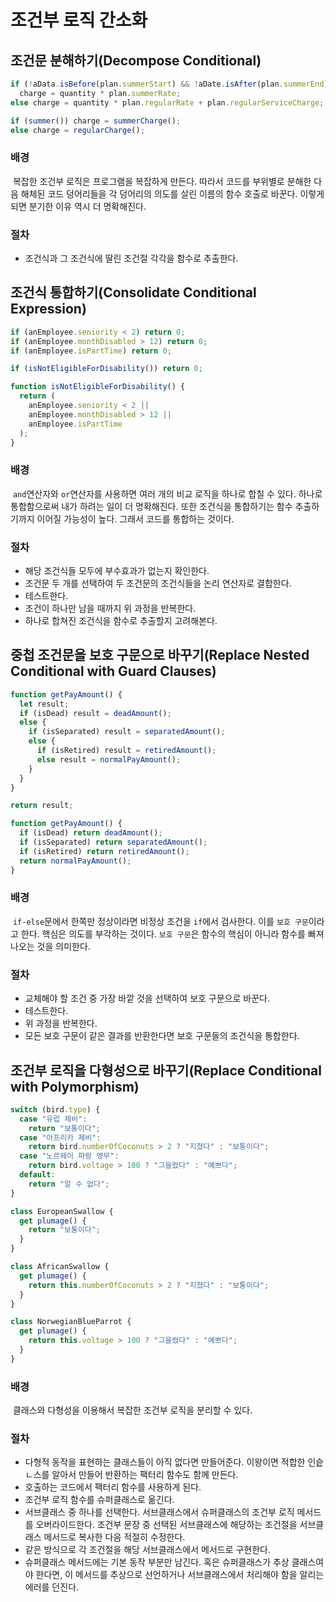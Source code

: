 # 조건부 로직 간소화

## 조건문 분해하기(Decompose Conditional)

```javascript
if (!aData.isBefore(plan.summerStart) && !aDate.isAfter(plan.summerEnd))
  charge = quantity * plan.summerRate;
else charge = quantity * plan.regularRate + plan.regularServiceCharge;
```

```javascript
if (summer()) charge = summerCharge();
else charge = regularCharge();
```

### 배경

&nbsp;복잡한 조건부 로직은 프로그램을 복잡하게 만든다. 따라서 코드를 부위별로 분해한 다음 해체된 코드 덩어리들을 각 덩어리의 의도를 살린 이름의 함수 호출로 바꾼다. 이렇게 되면 분기한 이유 역시 더 명확해진다.

### 절차

- 조건식과 그 조건식에 딸린 조건절 각각을 함수로 추출한다.

## 조건식 통합하기(Consolidate Conditional Expression)

```javascript
if (anEmployee.seniority < 2) return 0;
if (anEmployee.monthDisabled > 12) return 0;
if (anEmployee.isPartTime) return 0;
```

```javascript
if (isNotEligibleForDisability()) return 0;

function isNotEligibleForDisability() {
  return (
    anEmployee.seniority < 2 ||
    anEmployee.monthDisabled > 12 ||
    anEmployee.isPartTime
  );
}
```

### 배경

&nbsp;`and`연산자와 `or`연산자를 사용하면 여러 개의 비교 로직을 하나로 합칠 수 있다. 하나로 통합함으로써 내가 하려는 일이 더 명확해진다. 또한 조건식을 통합하기는 함수 추출하기까지 이어질 가능성이 높다. 그래서 코드를 통합하는 것이다.

### 절차

- 해당 조건식들 모두에 부수효과가 없는지 확인한다.
- 조건문 두 개를 선택하여 두 조건문의 조건식들을 논리 연산자로 결합한다.
- 테스트한다.
- 조건이 하나만 남을 때까지 위 과정을 반복한다.
- 하나로 합쳐진 조건식을 함수로 추출할지 고려해본다.

## 중첩 조건문을 보호 구문으로 바꾸기(Replace Nested Conditional with Guard Clauses)

```javascript
function getPayAmount() {
  let result;
  if (isDead) result = deadAmount();
  else {
    if (isSeparated) result = separatedAmount();
    else {
      if (isRetired) result = retiredAmount();
      else result = normalPayAmount();
    }
  }
}

return result;
```

```javascript
function getPayAmount() {
  if (isDead) return deadAmount();
  if (isSeparated) return separatedAmount();
  if (isRetired) return retiredAmount();
  return normalPayAmount();
}
```

### 배경

&nbsp;`if-else`문에서 한쪽만 정상이라면 비정상 조건을 `if`에서 검사한다. 이를 `보호 구문`이라고 한다. 핵심은 의도를 부각하는 것이다. `보호 구문`은 함수의 핵심이 아니라 함수를 빠져나오는 것을 의미한다.

### 절차

- 교체해야 할 조건 중 가장 바깥 것을 선택하여 보호 구문으로 바꾼다.
- 테스트한다.
- 위 과정을 반복한다.
- 모든 보호 구문이 같은 결과를 반환한다면 보호 구문들의 조건식을 통합한다.

## 조건부 로직을 다형성으로 바꾸기(Replace Conditional with Polymorphism)

```javascript
switch (bird.type) {
  case "유럽 제비":
    return "보통이다";
  case "아프리카 제비":
    return bird.numberOfCoconuts > 2 ? "지쳤다" : "보통이다";
  case "노르웨이 파랑 앵무":
    return bird.voltage > 100 ? "그을렸다" : "예쁘다";
  default:
    return "알 수 없다";
}
```

```javascript
class EuropeanSwallow {
  get plumage() {
    return "보통이다";
  }
}

class AfricanSwallow {
  get plumage() {
    return this.numberOfCoconuts > 2 ? "지쳤다" : "보통이다";
  }
}

class NorwegianBlueParrot {
  get plumage() {
    return this.voltage > 100 ? "그을렸다" : "예쁘다";
  }
}
```

### 배경

&nbsp;클래스와 다형성을 이용해서 복잡한 조건부 로직을 분리할 수 있다.

### 절차

- 다형적 동작을 표현하는 클래스들이 아직 없다면 만들어준다. 이왕이면 적합한 인슽ㄴ스를 알아서 만들어 반환하는 팩터리 함수도 함께 만든다.
- 호출하는 코드에서 팩터리 함수를 사용하게 된다.
- 조건부 로직 함수를 슈퍼클래스로 옮긴다.
- 서브클래스 중 하나를 선택한다. 서브클래스에서 슈퍼클래스의 조건부 로직 메서드를 오버라이드한다. 조건부 문장 중 선택된 서브클래스에 해당하는 조건절을 서브클래스 메서드로 복사한 다음 적절히 수정한다.
- 같은 방식으로 각 조건절을 해당 서브클래스에서 메서드로 구현한다.
- 슈퍼클래스 메서드에는 기본 동작 부분만 남긴다. 혹은 슈퍼클래스가 추상 클래스여야 한다면, 이 메서드를 추상으로 선언하거나 서브클래스에서 처리해야 함을 알리는 에러를 던진다.
